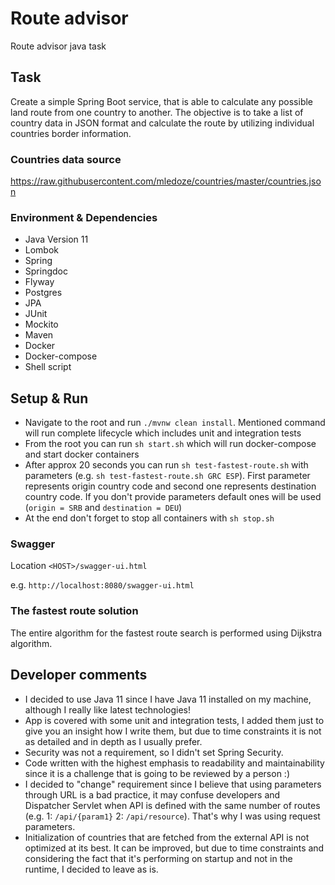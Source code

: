 # Route advisor

Route advisor java task

## Task

Create a simple Spring Boot service, that is able to calculate any possible land route from one country to another. 
The objective is to take a list of country data in JSON format and calculate the route by utilizing individual 
countries border information.

### Countries data source

https://raw.githubusercontent.com/mledoze/countries/master/countries.json

### Environment & Dependencies

* Java Version 11
* Lombok
* Spring
* Springdoc
* Flyway
* Postgres
* JPA
* JUnit
* Mockito
* Maven
* Docker
* Docker-compose
* Shell script

## Setup & Run

* Navigate to the root and run `./mvnw clean install`. Mentioned command will run complete lifecycle which includes 
  unit and integration tests
* From the root you can run `sh start.sh` which will run docker-compose and start docker containers
* After approx 20 seconds you can run `sh test-fastest-route.sh` with parameters 
  (e.g. `sh test-fastest-route.sh GRC ESP`). First parameter represents origin country code and second one represents 
  destination country code. If you don't provide parameters default ones will be used 
  (`origin = SRB` and `destination = DEU`) 
* At the end don't forget to stop all containers with `sh stop.sh`

### Swagger

Location `<HOST>/swagger-ui.html`

e.g. `http://localhost:8080/swagger-ui.html`


### The fastest route solution

The entire algorithm for the fastest route search is performed using Dijkstra algorithm.

## Developer comments

* I decided to use Java 11 since I have Java 11 installed on my machine, although I really like latest technologies! 
* App is covered with some unit and integration tests, I added them just to give you an insight how I write them, 
  but due to time constraints it is not as detailed and in depth as I usually prefer.
* Security was not a requirement, so I didn't set Spring Security.
* Code written with the highest emphasis to readability and maintainability since it is a challenge that is going to be reviewed by a person :)
* I decided to "change" requirement since I believe that using parameters through URL is a bad practice,
  it may confuse developers and Dispatcher Servlet when API is defined with the same number of routes 
  (e.g. 1: `/api/{param1}` 2: `/api/resource`). That's why I was using request parameters.
* Initialization of countries that are fetched from the external API is not optimized at its best. It can be improved, 
  but due to time constraints and considering the fact that it's performing on startup and not in the runtime,
  I decided to leave as is.
